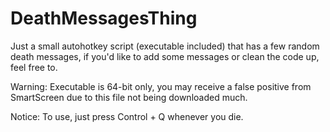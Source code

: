# DeathMessagesThing

Just a small autohotkey script (executable included) that has a few random death messages, if you'd like to add some messages or clean the code up, feel free to.

Warning: Executable is 64-bit only, you may receive a false positive from SmartScreen due to this file not being downloaded much.

Notice: To use, just press Control + Q whenever you die.
